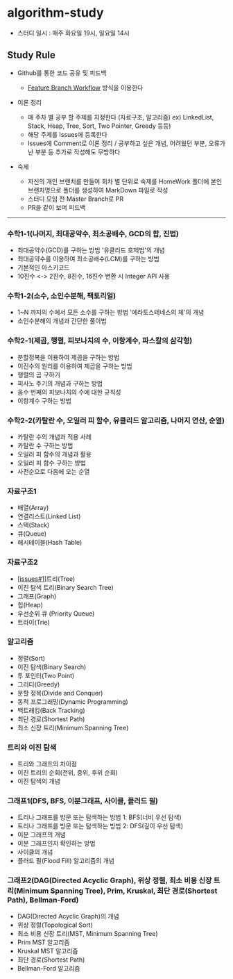 # algorithm-study
* 스터디 일시 : 매주 화요일 19시, 일요일 14시


## Study Rule
* Github를 통한 코드 공유 및 피드백
    * [Feature Branch Workflow](https://gmlwjd9405.github.io/2017/10/27/how-to-collaborate-on-GitHub-1.html) 방식을 이용한다


* 이론 정리
    * 매 주차 별 공부 할 주제를 지정한다 (자료구조, 알고리즘) ex) LinkedList, Stack, Heap, Tree, Sort, Two Pointer, Greedy 등등)
    * 해당 주제를 Issues에 등록한다
    * Issues에 Comment로 이론 정리 / 공부하고 싶은 개념, 어려웠던 부분, 오류가 난 부분 등 추가로 작성해도 무방하다


* 숙제
    * 자신의 개인 브랜치를 만들어 회차 별 단위로 숙제를 HomeWork 폴더에 본인 브랜치명으로 폴더를 생성하여 MarkDown 파일로 작성
    * 스터디 모임 전 Master Branch로 PR
    * PR을 같이 보며 피드백


---
### 수학1-1(나머지, 최대공약수, 최소공배수, GCD의 합, 진법)
*  최대공약수(GCD)를 구하는 방법 '유클리드 호제법'의 개념
*  최대공약수를 이용하여 최소공배수(LCM)를 구하는 방법
*  기본적인 아스키코드
*  10진수 <-> 2진수, 8진수, 16진수 변환 시 Integer API 사용

### 수학1-2(소수, 소인수분해, 팩토리얼)
*  1~N 까지의 수에서 모든 소수를 구하는 방법 '에라토스테네스의 체'의 개념
*  소인수분해의 개념과 간단한 풀이법

### 수학2-1(제곱, 행렬, 피보나치의 수, 이항계수, 파스칼의 삼각형)
*  분할정복을 이용하여 제곱을 구하는 방법
*  이진수의 원리를 이용하여 제곱을 구하는 방법
*  행렬의 곱 구하기
*  피사노 주기의 개념과 구하는 방법
*  음수 번째의 피보나치의 수에 대한 규칙성
*  이항계수 구하는 방법

### 수학2-2(카탈란 수, 오일러 피 함수, 유클리드 알고리즘, 나머지 연산, 순열)
*  카탈란 수의 개념과 적용 사례
*  카탈란 수 구하는 방법
*  오일러 피 함수의 개념과 활용
*  오일러 피 함수 구하는 방법
*  사전순으로 다음에 오는 순열

### 자료구조1
*  배열(Array)
*  연결리스트(Linked List)
*  스택(Stack)
*  큐(Queue)
*  해시테이블(Hash Table)

### 자료구조2
*  [[issues#1]](https://github.com/Green-Record/algorithm-study/issues/1)트리(Tree)
*  이진 탐색 트리(Binary Search Tree)
*  그래프(Graph)
*  힙(Heap)
*  우선순위 큐 (Priority Queue)
*  트라이(Trie)

### 알고리즘
*  정렬(Sort)
*  이진 탐색(Binary Search)
*  투 포인터(Two Point)
*  그리디(Greedy)
*  분할 정복(Divide and Conquer)
*  동적 프로그래밍(Dynamic Programming)
*  백트래킹(Back Tracking)
*  최단 경로(Shortest Path)
*  최소 신장 트리(Minimum Spanning Tree)

### 트리와 이진 탐색
*  트리와 그래프의 차이점
*  이진 트리의 순회(전위, 중위, 후위 순회)
*  이진 탐색의 개념

### 그래프1(DFS, BFS, 이분그래프, 사이클, 플러드 필)
*  트리나 그래프를 방문 또는 탐색하는 방법 1: BFS(너비 우선 탐색)
*  트리나 그래프를 방문 또는 탐색하는 방법 2: DFS(깊이 우선 탐색)
*  이분 그래프의 개념
*  이분 그래프인지 확인하는 방법
*  사이클의 개념
*  플러드 필(Flood Fill) 알고리즘의 개념

### 그래프2(DAG(Directed Acyclic Graph), 위상 정렬, 최소 비용 신장 트리(Minimum Spanning Tree), Prim, Kruskal, 최단 경로(Shortest Path), Bellman-Ford)
*  DAG(Directed Acyclic Graph)의 개념
*  위상 정렬(Topological Sort)
*  최소 비용 신장 트리(MST, Minimum Spanning Tree)
*  Prim MST 알고리즘
*  Kruskal MST 알고리즘
*  최단 경로(Shortest Path)
*  Bellman-Ford 알고리즘
